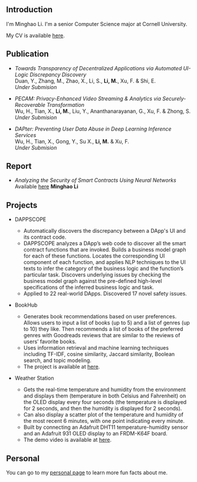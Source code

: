
## Introduction
I'm Minghao Li. I'm a senior Computer Science major at Cornell University. 

My CV is available [here](documents/CV_Minghao_Li.pdf).

## Publication
+ _Towards Transparency of Decentralized Applications via Automated UI-Logic Discrepancy Discovery_<br>
Duan, Y., Zhang, M., Zhao, X., Li, S., **Li, M.**, Xu, F. & Shi, E.<br>
_Under Submision_

+ _PECAM: Privacy-Enhanced Video Streaming & Analytics via Securely-Recoverable Transformation_<br>
Wu, H., Tian, X., **Li, M.**, Liu, Y., Ananthanarayanan, G., Xu, F. & Zhong, S.<br>
_Under Submision_

+ _DAPter: Preventing User Data Abuse in Deep Learning Inference Services_<br>
Wu, H., Tian, X., Gong, Y., Su X., **Li, M.** & Xu, F.<br>
_Under Submision_

## Report
+ _Analyzing the Security of Smart Contracts Using Neural Networks_<br>
Available [here](documents/Analyzing_the_Security_of_Smart_Contracts_Using_Neural_Networks_summer2020.pdf)
**Minghao Li**

## Projects
+ DAPPSCOPE
    + Automatically discovers the discrepancy between a DApp's UI and its contract code.
    + DAPPSCOPE analyzes a DApp’s web code to discover all the smart contract functions that are invoked. Builds a business model graph for each of these functions. Locates the corresponding UI component of each function, and applies NLP techniques to the UI texts to infer the category of the business logic and the function’s particular task. Discovers underlying issues by checking the business model graph against the pre-defined high-level specifications of the inferred business logic and task. 
    + Applied to 22 real-world DApps. Discovered 17 novel safety issues.

+ BookHub
    + Generates book recommendations based on user preferences. Allows users to input a list of books (up to 5) and a list of genres (up to 10) they like. Then recommends a list of books of the preferred genres with Goodreads reviews that are similar to the reviews of users’ favorite books. 
    + Uses information retrieval and machine learning techniques including TF-IDF, cosine similarity, Jaccard similarity, Boolean search, and topic modeling.
    + The project is available at [here](https://cu-bookhub.herokuapp.com/).

+ Weather Station
    + Gets the real-time temperature and humidity from the environment and displays them (temperature in both Celsius and Fahrenheit) on the OLED display every four seconds (the temperature is displayed for 2 seconds, and then the humidity is displayed for 2 seconds).
    + Can also display a scatter plot of the temperature and humidity of the most recent 6 minutes, with one point indicating every minute.
    + Built by connecting an Adafruit DHT11 temperature-humidity sensor and an Adafruit 931 OLED display to an FRDM-K64F board.
    + The demo video is available at [here](https://youtu.be/rXCpg2w4B9Q).

## Personal

You can go to my [personal page](https://sophiali06.github.io/personal_site/Personal) to learn more fun facts about me.

